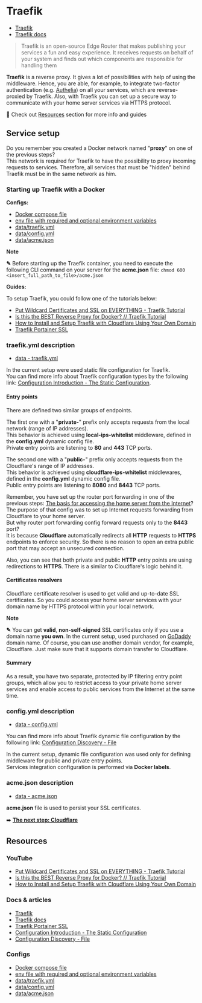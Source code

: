# Traefik

- [Traefik](https://traefik.io/)
- [Traefik docs](https://doc.traefik.io/traefik/)

> Traefik is an open-source Edge Router that makes publishing your services a fun and easy experience. It receives requests on behalf of your system and finds out which components are responsible for handling them

**Traefik** is a reverse proxy. It gives a lot of possibilities with help of using the middleware. Hence, you are able, for example, to integrate two-factor authentication (e.g. [Authelia](https://www.authelia.com/)) on all your services, which are reverse-proxied by Traefik. Also, with Traefik you can set up a secure way to communicate with your home server services via HTTPS protocol.

👀 Check out [Resources](#resources) section for more info and guides

## Service setup

Do you remember you created a Docker network named "**proxy**" on one of the previous steps?<br>
This network is required for Traefik to have the possibility to proxy incoming requests to services. Therefore, all services that must be "hidden" behind Traefik must be in the same network as him.

### Starting up Traefik with a Docker

**Configs:**

- [Docker compose file](./docker-compose.yml)
- [env file with required and optional environment variables](./.env)
- [data/traefik.yml](./data/traefik.yml)
- [data/config.yml](./data/config.yml)
- [data/acme.json](./data/acme.json)

**Note**

**✎** Before starting up the Traefik container, you need to execute the following CLI command on your server for the **acme.json** file: `chmod 600 <insert_full_path_to_file>/acme.json`

**Guides:**

To setup Traefik, you could follow one of the tutorials below:

- [Put Wildcard Certificates and SSL on EVERYTHING - Traefik Tutorial](https://youtu.be/liV3c9m_OX8)
- [Is this the BEST Reverse Proxy for Docker? // Traefik Tutorial](https://youtu.be/wLrmmh1eI94)
- [How to Install and Setup Traefik with Cloudflare Using Your Own Domain](https://youtu.be/b83S_N1kkJM)
- [Traefik Portainer SSL](https://github.com/techno-tim/techno-tim.github.io/tree/master/reference_files/traefik-portainer-ssl/traefik)

### traefik.yml description

- [data - traefik.yml](./data/traefik.yml)

In the current setup were used static file configuration for Traefik.<br>
You can find more info about Traefik configuration types by the following link: [Configuration Introduction - The Static Configuration](https://doc.traefik.io/traefik/getting-started/configuration-overview/#the-static-configuration).

#### Entry points

There are defined two similar groups of endpoints.

The first one with a "**private-**" prefix only accepts requests from the local network (range of IP addresses).<br>
This behavior is achieved using **local-ips-whitelist** middleware, defined in the **config.yml** dynamic config file.<br>
Private entry points are listening to **80** and **443** TCP ports.

The second one with a "**public-**" prefix only accepts requests from the Cloudflare's range of IP addresses.<br>
This behavior is achieved using **cloudflare-ips-whitelist** middlewares, defined in the **config.yml** dynamic config file.<br>
Public entry points are listening to **8080** and **8443** TCP ports.

Remember, you have set up the router port forwarding in one of the previous steps: [The basis for accessing the home server from the Internet](../../setup-guide/router-configuration.md#the-basis-for-accessing-the-home-server-from-the-internet)?<br>
The purpose of that config was to set up Internet requests forwarding from Cloudflare to your home server.<br>
But why router port forwarding config forward requests only to the **8443** port?<br>
It is because **Cloudflare** automatically redirects all **HTTP** requests to **HTTPS** endpoints to enforce security. So there is no reason to open an extra public port that may accept an unsecured connection.

Also, you can see that both private and public **HTTP** entry points are using redirections to **HTTPS**. There is a similar to Cloudflare's logic behind it.

#### Certificates resolvers

Cloudflare certificate resolver is used to get valid and up-to-date SSL certificates. So you could access your home server services with your domain name by HTTPS protocol within your local network.

**Note**

**✎** You can get **valid**, **non-self-signed** SSL certificates only if you use a domain name **you own**. In the current setup, used purchased on [GoDaddy](https://www.godaddy.com/uk-ua) domain name. Of course, you can use another domain vendor, for example, Cloudflare. Just make sure that it supports domain transfer to Cloudflare.

#### Summary

As a result, you have two separate, protected by IP filtering entry point groups, which allow you to restrict access to your private home server services and enable access to public services from the Internet at the same time.

### config.yml description

- [data - config.yml](./data/config.yml)

You can find more info about Traefik dynamic file configuration by the following link: [Configuration Discovery - File](https://doc.traefik.io/traefik/providers/file/)

In the current setup, dynamic file configuration was used only for defining middleware for public and private entry points.<br>
Services integration configuration is performed via **Docker labels**.

### acme.json description

- [data - acme.json](./data/acme.json)

**acme.json** file is used to persist your SSL certificates.

➡️ [**The next step: Cloudflare**](../../setup-guide/cloudflare.md)

## Resources

### YouTube

- [Put Wildcard Certificates and SSL on EVERYTHING - Traefik Tutorial](https://youtu.be/liV3c9m_OX8)
- [Is this the BEST Reverse Proxy for Docker? // Traefik Tutorial](https://youtu.be/wLrmmh1eI94)
- [How to Install and Setup Traefik with Cloudflare Using Your Own Domain](https://youtu.be/b83S_N1kkJM)

### Docs & articles

- [Traefik](https://traefik.io/)
- [Traefik docs](https://doc.traefik.io/traefik/)
- [Traefik Portainer SSL](https://github.com/techno-tim/techno-tim.github.io/tree/master/reference_files/traefik-portainer-ssl/traefik)
- [Configuration Introduction - The Static Configuration](https://doc.traefik.io/traefik/getting-started/configuration-overview/#the-static-configuration)
- [Configuration Discovery - File](https://doc.traefik.io/traefik/providers/file/)

### Configs

- [Docker compose file](./docker-compose.yml)
- [env file with required and optional environment variables](./traefik.env)
- [data/traefik.yml](./data/traefik.yml)
- [data/config.yml](./data/config.yml)
- [data/acme.json](./data/acme.json)
